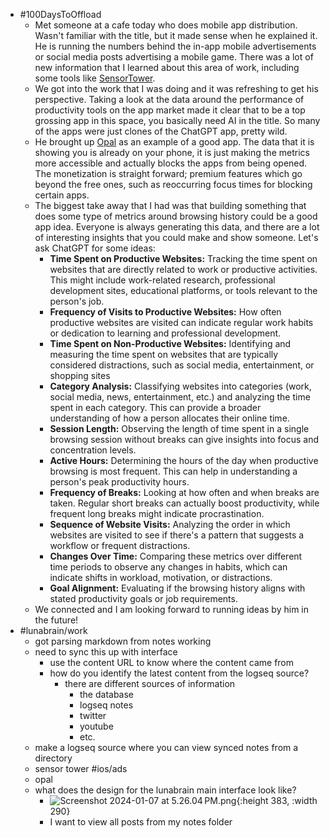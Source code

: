 - #100DaysToOffload
	- Met someone at a cafe today who does mobile app distribution. Wasn't familiar with the title, but it made sense when he explained it. He is running the numbers behind the in-app mobile advertisements or social media posts advertising a mobile game. There was a lot of new information that I learned about this area of work, including some tools like [SensorTower](https://sensortower.com/).
	- We got into the work that I was doing and it was refreshing to get his perspective. Taking a look at the data around the performance of productivity tools on the app market made it clear that to be a top grossing app in this space, you basically need AI in the title. So many of the apps were just clones of the ChatGPT app, pretty wild.
	- He brought up [Opal](https://www.opal.so/) as an example of a good app. The data that it is showing you is already on your phone, it is just making the metrics more accessible and actually blocks the apps from being opened. The monetization is straight forward; premium features which go beyond the free ones, such as reoccurring focus times for blocking certain apps.
	- The biggest take away that I had was that building something that does some type of metrics around browsing history could be a good app idea. Everyone is always generating this data, and there are a lot of interesting insights that you could make and show someone. Let's ask ChatGPT for some ideas:
		- **Time Spent on Productive Websites:** Tracking the time spent on websites that are directly related to work or productive activities. This might include work-related research, professional development sites, educational platforms, or tools relevant to the person's job.
		- **Frequency of Visits to Productive Websites:** How often productive websites are visited can indicate regular work habits or dedication to learning and professional development.
		- **Time Spent on Non-Productive Websites:** Identifying and measuring the time spent on websites that are typically considered distractions, such as social media, entertainment, or shopping sites
		- **Category Analysis:** Classifying websites into categories (work, social media, news, entertainment, etc.) and analyzing the time spent in each category. This can provide a broader understanding of how a person allocates their online time.
		- **Session Length:** Observing the length of time spent in a single browsing session without breaks can give insights into focus and concentration levels.
		- **Active Hours:** Determining the hours of the day when productive browsing is most frequent. This can help in understanding a person's peak productivity hours.
		- **Frequency of Breaks:** Looking at how often and when breaks are taken. Regular short breaks can actually boost productivity, while frequent long breaks might indicate procrastination.
		- **Sequence of Website Visits:** Analyzing the order in which websites are visited to see if there's a pattern that suggests a workflow or frequent distractions.
		- **Changes Over Time:** Comparing these metrics over different time periods to observe any changes in habits, which can indicate shifts in workload, motivation, or distractions.
		- **Goal Alignment:** Evaluating if the browsing history aligns with stated productivity goals or job requirements.
	- We connected and I am looking forward to running ideas by him in the future!
- #lunabrain/work
	- got parsing markdown from notes working
	- need to sync this up with interface
		- use the content URL to know where the content came from
		- how do you identify the latest content from the logseq source?
			- there are different sources of information
				- the database
				- logseq notes
				- twitter
				- youtube
				- etc.
	- make a logseq source where you can view synced notes from a directory
	- sensor tower #ios/ads
	- opal
	- what does the design for the lunabrain main interface look like?
		- ![Screenshot 2024-01-07 at 5.26.04 PM.png](../assets/Screenshot_2024-01-07_at_5.26.04 PM_1704677184609_0.png){:height 383, :width 290}
		- I want to view all posts from my notes folder